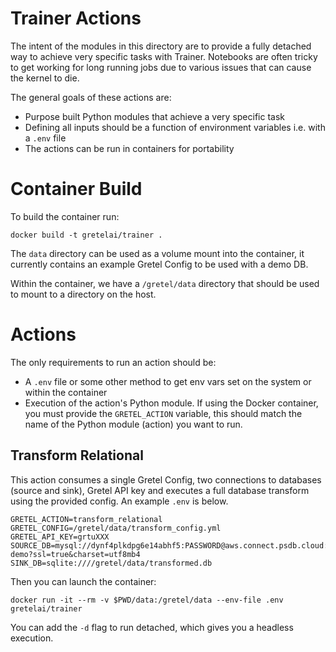 # Trainer Actions

The intent of the modules in this directory are to provide a fully detached way to
achieve very specific tasks with Trainer. Notebooks are often tricky to get working
for long running jobs due to various issues that can cause the kernel to die.

The general goals of these actions are:

- Purpose built Python modules that achieve a very specific task
- Defining all inputs should be a function of environment variables i.e. with a `.env` file
- The actions can be run in containers for portability

# Container Build

To build the container run:

```
docker build -t gretelai/trainer .
```

The `data` directory can be used as a volume mount into the container, it currently
contains an example Gretel Config to be used with a demo DB.

Within the container, we have a `/gretel/data` directory that should be used to mount
to a directory on the host.

# Actions

The only requirements to run an action should be:

- A `.env` file or some other method to get env vars set on the system or within the container
- Execution of the action's Python module. If using the Docker container, you must provide the `GRETEL_ACTION` variable, this should match the name of the Python module (action) you want to run.

## Transform Relational

This action consumes a single Gretel Config, two connections to databases (source and sink), Gretel API key and executes a full database transform
using the provided config. An example `.env` is below.

```
GRETEL_ACTION=transform_relational
GRETEL_CONFIG=/gretel/data/transform_config.yml
GRETEL_API_KEY=grtuXXX
SOURCE_DB=mysql://dynf4plkdpg6e14abhf5:PASSWORD@aws.connect.psdb.cloud:3306/relational-demo?ssl=true&charset=utf8mb4
SINK_DB=sqlite:////gretel/data/transformed.db
```

Then you can launch the container:

```
docker run -it --rm -v $PWD/data:/gretel/data --env-file .env gretelai/trainer
```

You can add the `-d` flag to run detached, which gives you a headless execution.
